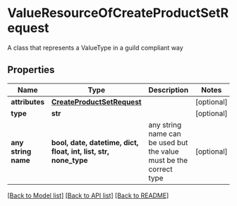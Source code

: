 # ValueResourceOfCreateProductSetRequest

A class that represents a ValueType in a guild compliant way

## Properties
Name | Type | Description | Notes
------------ | ------------- | ------------- | -------------
**attributes** | [**CreateProductSetRequest**](CreateProductSetRequest.md) |  | [optional] 
**type** | **str** |  | [optional] 
**any string name** | **bool, date, datetime, dict, float, int, list, str, none_type** | any string name can be used but the value must be the correct type | [optional]

[[Back to Model list]](../README.md#documentation-for-models) [[Back to API list]](../README.md#documentation-for-api-endpoints) [[Back to README]](../README.md)


